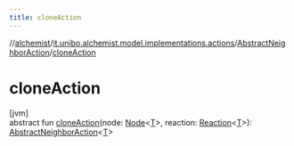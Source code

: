 ```yaml
---
title: cloneAction
---
```

//[alchemist](../../../index.html)/[it.unibo.alchemist.model.implementations.actions](../index.html)/[AbstractNeighborAction](index.html)/[cloneAction](clone-action.html)



# cloneAction



[jvm]\
abstract fun [cloneAction](clone-action.html)(node: [Node](../../it.unibo.alchemist.model.interfaces/-node/index.html)<[T](../../it.unibo.alchemist.model.implementations.reactions/-chemical-reaction/index.html)>, reaction: [Reaction](../../it.unibo.alchemist.model.interfaces/-reaction/index.html)<[T](../../it.unibo.alchemist.model.implementations.reactions/-chemical-reaction/index.html)>): [AbstractNeighborAction](index.html)<[T](../../it.unibo.alchemist.model.implementations.reactions/-chemical-reaction/index.html)>





